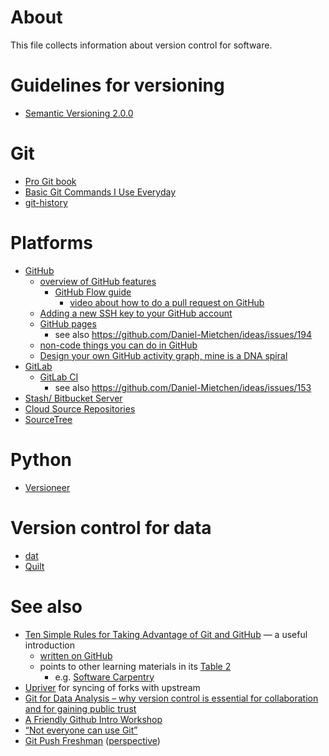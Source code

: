 # About
This file collects information about version control for software.

# Guidelines for versioning

* [Semantic Versioning 2.0.0](http://semver.org/)

# Git

* [Pro Git book](https://git-scm.com/book/en/v2)
* [Basic Git Commands I Use Everyday](https://www.laurencegellert.com/2019/09/basic-git-commands-i-use-everyday/)
* [git-history](https://github.com/pomber/git-history)

# Platforms
* [GitHub](https://github.com/)
  - [overview of GitHub features](https://github.com/features)
    - [GitHub Flow guide](https://guides.github.com/introduction/flow/)
      - [video about how to do a pull request on GitHub](https://www.youtube.com/watch?v=dSl_qnWO104)
  - [Adding a new SSH key to your GitHub account](https://help.github.com/articles/adding-a-new-ssh-key-to-your-github-account/)
  - [GitHub pages](https://pages.github.com/)
    - see also https://github.com/Daniel-Mietchen/ideas/issues/194
  - [non-code things you can do in GitHub](https://github.com/18F/github-in-government#what-can-you-do-with-github)
  - [Design your own GitHub activity graph, mine is a DNA spiral](https://www.laurencegellert.com/2015/05/design-your-own-github-activity-graph-mine-is-a-dna-spiral/)
* [GitLab](https://about.gitlab.com/)
  - [GitLab CI](http://www.jonzelner.net/docker/gitlab/ci/reproducibility/2016/06/06/gitlab-ci/)
    - see also https://github.com/Daniel-Mietchen/ideas/issues/153
* [Stash/ Bitbucket Server](https://www.atlassian.com/software/bitbucket/server)
* [Cloud Source Repositories](https://cloud.google.com/source-repositories/)
* [SourceTree](https://www.sourcetreeapp.com/)

# Python

* [Versioneer](https://github.com/warner/python-versioneer)

# Version control for data

* [dat](https://datproject.org/)
* [Quilt](https://github.com/Daniel-Mietchen/ideas/issues/242)

# See also
* [Ten Simple Rules for Taking Advantage of Git and GitHub](http://doi.org/10.1371/journal.pcbi.1004668) &mdash; a useful introduction
  - [written on GitHub](https://github.com/Daniel-Mietchen/github-paper)
  - points to other learning materials in its [Table 2](http://dx.doi.org/10.1371/journal.pcbi.1004947.t002)
    - e.g. [Software Carpentry](https://swcarpentry.github.io/git-novice/)
* [Upriver](https://upriver.github.io/) for syncing of forks with upstream 
* [Git for Data Analysis – why version control is essential for collaboration and for gaining public trust](https://blog.okfn.org/2016/11/29/git-for-data-analysis-why-version-control-is-essential-collaboration-public-trust/)
* [A Friendly Github Intro Workshop](https://kirstiejane.github.io/friendly-github-intro/)
* [“Not everyone can use Git”](https://www.research.manchester.ac.uk/portal/files/53599032/JayCaroline_2.pdf)
* [Git Push Freshman](https://github.com/ottagit/git_push_freshman) ([perspective](https://medium.com/@MozOpenLeaders/git-push-freshman-dce9cf8c7199))
